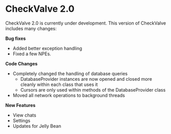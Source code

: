 CheckValve 2.0
==============

CheckValve 2.0 is currently under development.  This version of CheckValve includes many changes:

**Bug fixes**
- Added better exception handling
- Fixed a few NPEs.

**Code Changes**
- Completely changed the handling of database queries
  - DatabaseProvider instances are now opened and closed more cleanly within each class that uses it
  - Cursors are only used within methods of the DatabaseProvider class
- Moved all network operations to background threads 

**New Features**
- View chats
- Settings
- Updates for Jelly Bean

